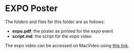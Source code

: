 # EXPO Poster

The folders and files for this folder are as follows:

- **expo.pdf**: the poster as printed for the expo event
- **script.md**: the script for the expo video

The expo video can be accessed on MacVideo using [this link](https://www.macvideo.ca/media/Alkalytics+%28Team+21%29+-+Software+Engineering/1_wn1ivy7d).
